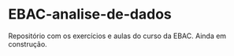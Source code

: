# EBAC-analise-de-dados
Repositório com os exercícios e aulas do curso da EBAC. Ainda em construção.
